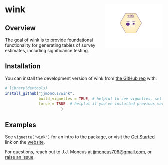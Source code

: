 
<!-- README.md is generated from README.Rmd. Please edit that file -->

# wink <a href="https://jjmoncus.github.io/wink/"><img src="man/figures/logo.png" align="right" height="139" /></a>

<!-- badges: start -->
<!-- badges: end -->

## Overview

The goal of wink is to provide foundational functionality for generating
tables of survey estimates, including significance testing.

## Installation

You can install the development version of wink from [the GitHub
rep](https://github.com/jjmoncus/wink/) with:

``` r
# library(devtools)
install_github("jjmoncus/wink", 
               build_vignettes = TRUE, # helpful to see vignettes, set to FALSE if needed
               force = TRUE  # helpful if you've installed previous versions, forces an override, set to FALSE if needed
                         )
```

## Examples

See `vignette("wink")` for an intro to the package, or visit the [Get
Started](https://jjmoncus.github.io/wink/articles/wink.html) link on the
[website](https://jjmoncus.github.io/wink/index.html).

For questions, reach out to J.J. Moncus at <jjmoncus706@gmail.com>, or
[raise an issue](https://github.com/jjmoncus/wink/issues).
